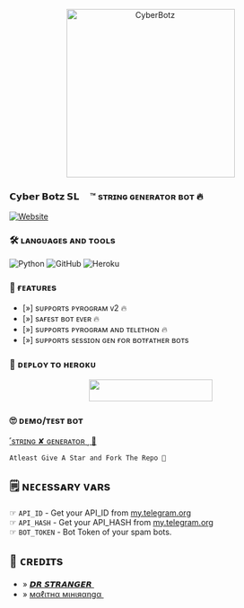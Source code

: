 
<p align="center">
  <img src="https://telegra.ph/file/3cddf2ed996cdc5f90155.jpg" alt="CyberBotz" width="300">
</p>

### 𝗖𝘆𝗯𝗲𝗿 𝗕𝗼𝘁𝘇 𝗦𝗟 <img src= https://flagcdn.com/24x18/lk.png width="15">™  sᴛʀɪɴɢ ɢᴇɴᴇʀᴀᴛᴏʀ ʙᴏᴛ 🔥
  <a href="https://github.com/DrStrangerXD"><img alt="Website" src="https://img.shields.io/badge/Dr Stranger-blue"></a>
  
  ### 🛠️ ʟᴀɴɢᴜᴀɢᴇs ᴀɴᴅ ᴛᴏᴏʟs

  ![Python](https://img.shields.io/badge/Python-3776AB?style=for-the-badge&logo=python&logoColor=white)
  ![GitHub](https://img.shields.io/badge/GitHub-100000?style=for-the-badge&logo=github&logoColor=white)
  ![Heroku](https://img.shields.io/badge/Heroku-430098?style=for-the-badge&logo=heroku&logoColor=white)
  
  ### 🤤 ғᴇᴀᴛᴜʀᴇs

- [»] sᴜᴩᴩᴏʀᴛs ᴩʏʀᴏɢʀᴀᴍ ᴠ2 🔥
- [»] sᴀғᴇsᴛ ʙᴏᴛ ᴇᴠᴇʀ 🔥
- [»] sᴜᴩᴩᴏʀᴛs ᴩʏʀᴏɢʀᴀᴍ ᴀɴᴅ ᴛᴇʟᴇᴛʜᴏɴ 🔥
- [»] sᴜᴩᴩᴏʀᴛs sᴇssɪᴏɴ ɢᴇɴ ғᴏʀ ʙᴏᴛғᴀᴛʜᴇʀ ʙᴏᴛs

### 🚀 ᴅᴇᴘʟᴏʏ ᴛᴏ ʜᴇʀᴏᴋᴜ
  
  <p align="center"><a href="https://heroku.com/deploy?template=https://github.com/Cyber-Botz-SL/String-Session-Generator"> <img src="https://img.shields.io/badge/Deploy%20To%20Heroku-black?style=for-the-badge&logo=heroku" width="220" height="38.45"/></a></p>

### 🙄 ᴅᴇᴍᴏ/ᴛᴇsᴛ ʙᴏᴛ
  
  [˹sᴛʀɪɴɢ ✘ ɢᴇɴᴇʀᴀᴛᴏʀ ˼ 🍑]()
  
  ```
Atleast Give A Star and Fork The Repo 🖤
```

## 🗒️ ɴᴇᴄᴇssᴀʀʏ ᴠᴀʀs

☞ `API_ID` - Get your API_ID from [my.telegram.org](https://my.telegram.org/apps)<br>
☞ `API_HASH` - Get your API_HASH from [my.telegram.org](https://my.telegram.org/apps)<br>
☞ `BOT_TOKEN` - Bot Token of your spam bots.<br>

## 💖 ᴄʀᴇᴅɪᴛs
- » [𝘿𝙍 𝙎𝙏𝙍𝘼𝙉𝙂𝙀𝙍 <img src= https://flagcdn.com/24x18/lk.png width="15">](https://t.me/Dr_Stranger_XD)
- » [мαℓιтнα мιнιяαηgα <img src= https://flagcdn.com/24x18/lk.png width="15">](https://t.me/xMalitha)

